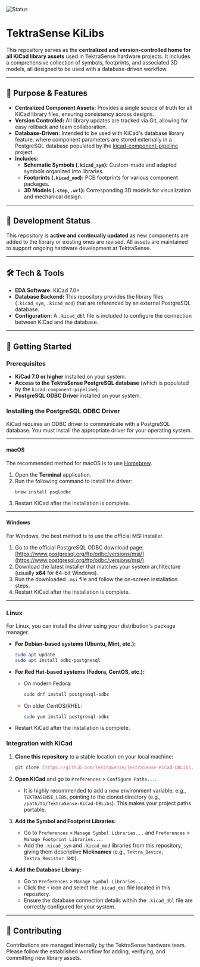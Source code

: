 ![Status](https://img.shields.io/badge/status-in_progress-yellow)

# TektraSense KiLibs

This repository serves as the **centralized and version-controlled home for all KiCad library assets** used in TektraSense hardware projects. It includes a comprehensive collection of symbols, footprints, and associated 3D models, all designed to be used with a database-driven workflow.

---

## 🌟 Purpose & Features

-   **Centralized Component Assets:** Provides a single source of truth for all KiCad library files, ensuring consistency across designs.
-   **Version Controlled:** All library updates are tracked via Git, allowing for easy rollback and team collaboration.
-   **Database-Driven:** Intended to be used with KiCad's database library feature, where component parameters are stored externally in a PostgreSQL database populated by the [kicad-component-pipeline](https://github.com/TektraSense/kicad-component-pipeline) project.
-   **Includes:**
    -   **Schematic Symbols (`.kicad_sym`):** Custom-made and adapted symbols organized into libraries.
    -   **Footprints (`.kicad_mod`):** PCB footprints for various component packages.
    -   **3D Models (`.step`, `.wrl`):** Corresponding 3D models for visualization and mechanical design.

---

## 🚧 Development Status

This repository is **active and continually updated** as new components are added to the library or existing ones are revised. All assets are maintained to support ongoing hardware development at TektraSense.

---

## 🛠️ Tech & Tools

-   **EDA Software:** KiCad 7.0+
-   **Database Backend:** This repository provides the library files (`.kicad_sym`, `.kicad_mod`) that are referenced by an external PostgreSQL database.
-   **Configuration:** A `.kicad_dbl` file is included to configure the connection between KiCad and the database.

---

## 🚀 Getting Started

### Prerequisites

-   **KiCad 7.0 or higher** installed on your system.
-   **Access to the TektraSense PostgreSQL database** (which is populated by the `kicad-component-pipeline`).
-   **PostgreSQL ODBC Driver** installed on your system.

### Installing the PostgreSQL ODBC Driver

KiCad requires an ODBC driver to communicate with a PostgreSQL database. You must install the appropriate driver for your operating system.

---
#### **macOS**
The recommended method for macOS is to use [Homebrew](https://brew.sh/).

1.  Open the **Terminal** application.
2.  Run the following command to install the driver:
    ```bash
    brew install psqlodbc
    ```
3.  Restart KiCad after the installation is complete.

---
#### **Windows**
For Windows, the best method is to use the official MSI installer.

1.  Go to the official PostgreSQL ODBC download page: [https://www.postgresql.org/ftp/odbc/versions/msi/](https://www.postgresql.org/ftp/odbc/versions/msi/)
2.  Download the latest installer that matches your system architecture (usually **x64** for 64-bit Windows).
3.  Run the downloaded `.msi` file and follow the on-screen installation steps.
4.  Restart KiCad after the installation is complete.

---
### **Linux**
For Linux, you can install the driver using your distribution's package manager.

* **For Debian-based systems (Ubuntu, Mint, etc.):**
    ```bash
    sudo apt update
    sudo apt install odbc-postgresql
    ```

* **For Red Hat-based systems (Fedora, CentOS, etc.):**
    * On modern Fedora:
        ```bash
        sudo dnf install postgresql-odbc
        ```
    * On older CentOS/RHEL:
        ```bash
        sudo yum install postgresql-odbc
        ```
* Restart KiCad after the installation is complete.

### Integration with KiCad

1.  **Clone this repository** to a stable location on your local machine:
    ```bash
    git clone [https://github.com/TektraSense/TektraSense-KiCad-DBLibs.git](https://github.com/TektraSense/TektraSense-KiCad-DBLibs.git)
    ```

2.  **Open KiCad** and go to `Preferences` > `Configure Paths...`.
    -   It is highly recommended to add a new environment variable, e.g., `TEKTRASENSE_LIBS`, pointing to the cloned directory (e.g., `/path/to/TektraSense-KiCad-DBLibs`). This makes your project paths portable.

3.  **Add the Symbol and Footprint Libraries:**
    -   Go to `Preferences` > `Manage Symbol Libraries...` and `Preferences` > `Manage Footprint Libraries...`.
    -   Add the `.kicad_sym` and `.kicad_mod` libraries from this repository, giving them descriptive **Nicknames** (e.g., `Tektra_Device`, `Tektra_Resistor_SMD`).

4.  **Add the Database Library:**
    -   Go to `Preferences` > `Manage Symbol Libraries...`.
    -   Click the `+` icon and select the `.kicad_dbl` file located in this repository.
    -   Ensure the database connection details within the `.kicad_dbl` file are correctly configured for your system.

---

## 🤝 Contributing

Contributions are managed internally by the TektraSense hardware team. Please follow the established workflow for adding, verifying, and committing new library assets.
